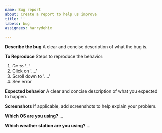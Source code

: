 ```yaml
---
name: Bug report
about: Create a report to help us improve
title: ''
labels: bug
assignees: harrydehix

---
```


**Describe the bug**
A clear and concise description of what the bug is.

**To Reproduce**
Steps to reproduce the behavior:
1. Go to '...'
2. Click on '....'
3. Scroll down to '....'
4. See error

**Expected behavior**
A clear and concise description of what you expected to happen.

**Screenshots**
If applicable, add screenshots to help explain your problem.

**Which OS are you using?**
...
 
**Which weather station are you using?**
...

